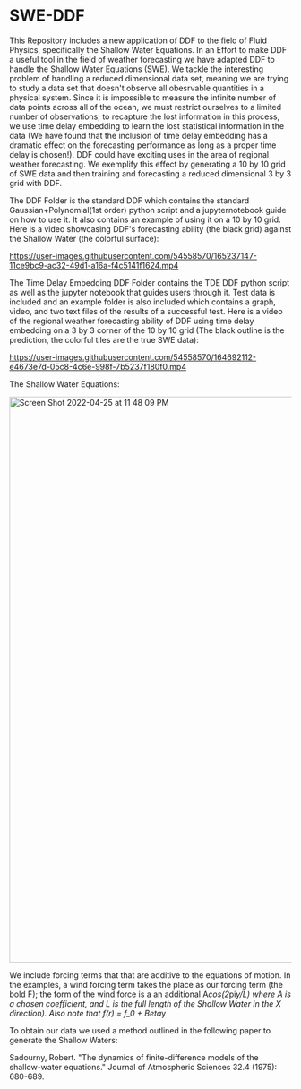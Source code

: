 # SWE-DDF
This Repository includes a new application of DDF to the field of Fluid Physics, specifically the Shallow Water Equations. In an Effort to make DDF a useful tool in the field of weather forecasting we have adapted DDF to handle the Shallow Water Equations (SWE). We tackle the interesting problem of handling a reduced dimensional data set, meaning we are trying to study a data set that doesn't observe all obesrvable quantities in a physical system. Since it is impossible to measure the infinite number of data points across all of the ocean, we must restrict ourselves to a limited number of observations; to recapture the lost information in this process, we use time delay embedding to learn the lost statistical information in the data (We have found that the inclusion of time delay embedding has a dramatic effect on the forecasting performance as long as a proper time delay is chosen!). DDF could have exciting uses in the area of regional weather forecasting. We exemplify this effect by generating a 10 by 10 grid of SWE data and then training and forecasting a reduced dimensional 3 by 3 grid with DDF.

The DDF Folder is the standard DDF which contains the standard Gaussian+Polynomial(1st order) python script and a jupyternotebook guide on how to use it. It also contains an example of using it on a 10 by 10 grid. Here is a video showcasing DDF's forecasting ability (the black grid) against the Shallow Water (the colorful surface):

https://user-images.githubusercontent.com/54558570/165237147-11ce9bc9-ac32-49d1-a16a-f4c5141f1624.mp4

The Time Delay Embedding DDF Folder contains the TDE DDF python script as well as the jupyter notebook that guides users through it. Test data is included and an example folder is also included which contains a graph, video, and two text files of the results of a successful test. Here is a video of the regional weather forecasting ability of DDF using time delay embedding on a 3 by 3 corner of the 10 by 10 grid (The black outline is the prediction, the colorful tiles are the true SWE data):

https://user-images.githubusercontent.com/54558570/164692112-e4673e7d-05c8-4c6e-998f-7b5237f180f0.mp4

The Shallow Water Equations:

<img width="1011" alt="Screen Shot 2022-04-25 at 11 48 09 PM" src="https://user-images.githubusercontent.com/54558570/165239371-c75c0201-be28-452c-bb57-0a2383cdbee7.png">


We include forcing terms that that are additive to the equations of motion. In the examples, a wind forcing term takes the place as our forcing term (the bold F); the form of the wind force is a an additional A*cos(2*pi*y/L) where A is a chosen coefficient, and L is the full length of the Shallow Water in the X direction). Also note that f(r) = f_0 + Beta*y

To obtain our data we used a method outlined in the following paper to generate the Shallow Waters:

Sadourny, Robert. "The dynamics of finite-difference models of the shallow-water equations." Journal of Atmospheric Sciences 32.4 (1975): 680-689.

